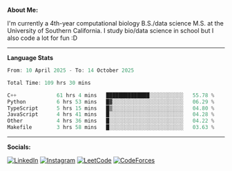 **About Me:**

I'm currently a 4th-year computational biology B.S./data science M.S. at the University of Southern California. I study bio/data science in school but I also code a lot for fun :D

-------

**Language Stats**

<!--START_SECTION:waka-->

```c++
From: 10 April 2025 - To: 14 October 2025

Total Time: 109 hrs 30 mins

C++             61 hrs 4 mins   ██████████████░░░░░░░░░░░   55.78 %
Python          6 hrs 53 mins   █▓░░░░░░░░░░░░░░░░░░░░░░░   06.29 %
TypeScript      5 hrs 15 mins   █▒░░░░░░░░░░░░░░░░░░░░░░░   04.80 %
JavaScript      4 hrs 41 mins   █░░░░░░░░░░░░░░░░░░░░░░░░   04.28 %
Other           4 hrs 36 mins   █░░░░░░░░░░░░░░░░░░░░░░░░   04.22 %
Makefile        3 hrs 58 mins   █░░░░░░░░░░░░░░░░░░░░░░░░   03.63 %
```

<!--END_SECTION:waka-->

-------

**Socials:**

[![LinkedIn](https://img.shields.io/badge/LinkedIn-0077B5?style=for-the-badge&logo=linkedin&logoColor=white)](https://www.linkedin.com/in/alxyzhang/)
[![Instagram](https://img.shields.io/badge/Instagram-E4405F?style=for-the-badge&logo=instagram&logoColor=white)](https://www.instagram.com/zhanga.virus/)
[![LeetCode](https://img.shields.io/badge/-LeetCode-FFA116?style=for-the-badge&logo=LeetCode&logoColor=black)](https://leetcode.com/cppshooter/)
[![CodeForces](https://img.shields.io/badge/Codeforces-445f9d?style=for-the-badge&logo=Codeforces&logoColor=white)](https://codeforces.com/profile/alyzha)